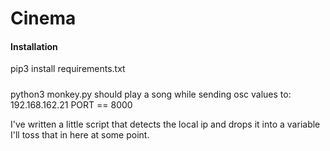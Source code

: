 # Cinema
#### Installation

pip3 install requirements.txt

#####

python3 monkey.py
should play a song while sending osc values to:
192.168.162.21
PORT == 8000

I've written a little script that detects the local ip and drops it into a variable
I'll toss that in here at some point.



